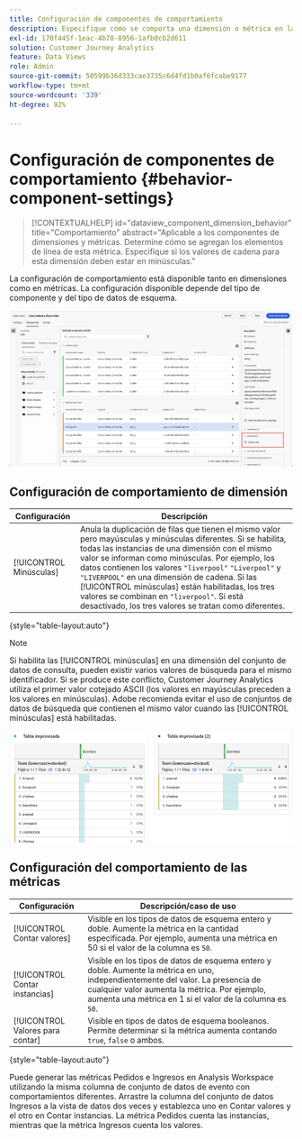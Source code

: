 ```yaml
---
title: Configuración de componentes de comportamiento
description: Especifique cómo se comporta una dimensión o métrica en la creación de informes.
exl-id: 170f445f-1eac-4b70-8956-1afb0cb2d611
solution: Customer Journey Analytics
feature: Data Views
role: Admin
source-git-commit: 50599b36d333cae3735c6d4fd1b0af6fcabe9177
workflow-type: tm+mt
source-wordcount: '339'
ht-degree: 92%

---
```


# Configuración de componentes de comportamiento {#behavior-component-settings}

<!-- markdownlint-disable MD034 -->

>[!CONTEXTUALHELP]
>id="dataview_component_dimension_behavior"
>title="Comportamiento"
>abstract="Aplicable a los componentes de dimensiones y métricas. Determine cómo se agregan los elementos de línea de esta métrica. Especifique si los valores de cadena para esta dimensión deben estar en minúsculas."

<!-- markdownlint-enable MD034 -->


La configuración de comportamiento está disponible tanto en dimensiones como en métricas. La configuración disponible depende del tipo de componente y del tipo de datos de esquema.

![Configuración de comportamiento](../assets/behavior-settings.png)

## Configuración de comportamiento de dimensión

| Configuración | Descripción |
| --- | --- |
| [!UICONTROL Minúsculas] | Anula la duplicación de filas que tienen el mismo valor pero mayúsculas y minúsculas diferentes. Si se habilita, todas las instancias de una dimensión con el mismo valor se informan como minúsculas. Por ejemplo, los datos contienen los valores `"liverpool"` `"Liverpool"` y `"LIVERPOOL"` en una dimensión de cadena. Si las [!UICONTROL minúsculas] están habilitadas, los tres valores se combinan en `"liverpool"`. Si está desactivado, los tres valores se tratan como diferentes. |

{style="table-layout:auto"}

>[!NOTE]
>
>Si habilita las [!UICONTROL minúsculas] en una dimensión del conjunto de datos de consulta, pueden existir varios valores de búsqueda para el mismo identificador. Si se produce este conflicto, Customer Journey Analytics utiliza el primer valor cotejado ASCII (los valores en mayúsculas preceden a los valores en minúsculas). Adobe recomienda evitar el uso de conjuntos de datos de búsqueda que contienen el mismo valor cuando las [!UICONTROL minúsculas] está habilitadas.

![Dimensión que distingue entre mayúsculas y minúsculas](../assets/case-sens-workspace.png)

## Configuración del comportamiento de las métricas

| Configuración | Descripción/caso de uso |
| --- | --- |
| [!UICONTROL Contar valores] | Visible en los tipos de datos de esquema entero y doble. Aumente la métrica en la cantidad especificada. Por ejemplo, aumenta una métrica en 50 si el valor de la columna es `50`. |
| [!UICONTROL Contar instancias] | Visible en los tipos de datos de esquema entero y doble. Aumente la métrica en uno, independientemente del valor. La presencia de cualquier valor aumenta la métrica. Por ejemplo, aumenta una métrica en 1 si el valor de la columna es `50`. |
| [!UICONTROL Valores para contar] | Visible en tipos de datos de esquema booleanos. Permite determinar si la métrica aumenta contando `true`, `false` o ambos. |

{style="table-layout:auto"}

Puede generar las métricas Pedidos e Ingresos en Analysis Workspace utilizando la misma columna de conjunto de datos de evento con comportamientos diferentes. Arrastre la columna del conjunto de datos Ingresos a la vista de datos dos veces y establezca uno en Contar valores y el otro en Contar instancias. La métrica Pedidos cuenta las instancias, mientras que la métrica Ingresos cuenta los valores.
